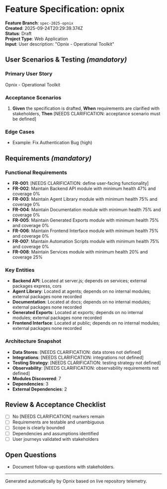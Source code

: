 # Feature Specification: opnix

**Feature Branch**: `spec-2025-opnix`  
**Created**: 2025-09-24T20:29:39.374Z  
**Status**: Draft  
**Project Type**: Web Application  
**Input**: User description: "Opnix - Operational Toolkit"

## User Scenarios & Testing *(mandatory)*

### Primary User Story
Opnix - Operational Toolkit

### Acceptance Scenarios
1. **Given** the specification is drafted, **When** requirements are clarified with stakeholders, **Then** [NEEDS CLARIFICATION: acceptance scenario must be defined]

### Edge Cases
- Example: Fix Authentication Bug (high)

## Requirements *(mandatory)*

### Functional Requirements
- **FR-001**: [NEEDS CLARIFICATION: define user-facing functionality]
- **FR-002**: Maintain Backend API module with minimum health 47% and coverage 0%
- **FR-003**: Maintain Agent Library module with minimum health 75% and coverage 0%
- **FR-004**: Maintain Documentation module with minimum health 75% and coverage 0%
- **FR-005**: Maintain Generated Exports module with minimum health 75% and coverage 0%
- **FR-006**: Maintain Frontend Interface module with minimum health 75% and coverage 0%
- **FR-007**: Maintain Automation Scripts module with minimum health 75% and coverage 0%
- **FR-008**: Maintain Services module with minimum health 20% and coverage 25%

### Key Entities
- **Backend API**: Located at server.js; depends on services; external packages express, cors
- **Agent Library**: Located at agents; depends on no internal modules; external packages none recorded
- **Documentation**: Located at docs; depends on no internal modules; external packages none recorded
- **Generated Exports**: Located at exports; depends on no internal modules; external packages none recorded
- **Frontend Interface**: Located at public; depends on no internal modules; external packages none recorded

### Architecture Snapshot
- **Data Stores**: [NEEDS CLARIFICATION: data stores not defined]
- **Integrations**: [NEEDS CLARIFICATION: integrations not defined]
- **Testing Strategy**: [NEEDS CLARIFICATION: testing strategy not defined]
- **Observability**: [NEEDS CLARIFICATION: observability requirements not defined]
- **Modules Discovered**: 7
- **Dependencies**: 3
- **External Dependencies**: 2

## Review & Acceptance Checklist
- [ ] No [NEEDS CLARIFICATION] markers remain
- [ ] Requirements are testable and unambiguous
- [ ] Scope is clearly bounded
- [ ] Dependencies and assumptions identified
- [ ] User journeys validated with stakeholders

## Open Questions
- Document follow-up questions with stakeholders.

---

Generated automatically by Opnix based on live repository telemetry.